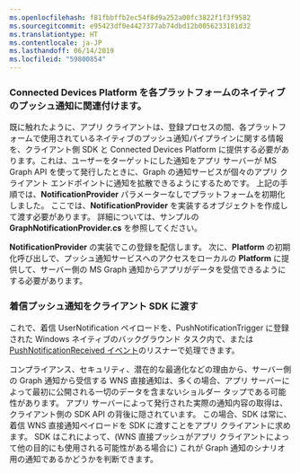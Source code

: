 ```yaml
---
ms.openlocfilehash: f81fbbffb2ec54f8d9a252a00fc3822f1f3f9582
ms.sourcegitcommit: e95423df0e4427377ab74dbd12b0056233181d32
ms.translationtype: HT
ms.contentlocale: ja-JP
ms.lasthandoff: 06/14/2019
ms.locfileid: "59800854"
---
```

### <a name="associate-the-connected-devices-platform-with-the-native-push-notification-for-each-platform"></a>Connected Devices Platform を各プラットフォームのネイティブのプッシュ通知に関連付けます。 

既に触れたように、アプリ クライアントは、登録プロセスの間、各プラットフォームで使用されているネイティブのプッシュ通知パイプラインに関する情報を、クライアント側 SDK と Connected Devices Platform に提供する必要があります。これは、ユーザーをターゲットにした通知をアプリ サーバーが MS Graph API を使って発行したときに、Graph の通知サービスが個々のアプリ クライアント エンドポイントに通知を拡散できるようにするためです。
上記の手順では、**NotificationProvider** パラメーターなしでプラットフォームを初期化しました。 ここでは、**NotificationProvider** を実装するオブジェクトを作成して渡す必要があります。 詳細については、サンプルの **GraphNotificationProvider.cs** を参照してください。 



**NotificationProvider** の実装でこの登録を配信します。 次に、**Platform** の初期化呼び出しで、プッシュ通知サービスへのアクセスをローカルの **Platform** に提供して、サーバー側の MS Graph 通知からアプリがデータを受信できるようにする必要があります。 

### <a name="pass-incoming-push-notifications-to-the-client-sdk"></a>着信プッシュ通知をクライアント SDK に渡す
これで、着信 UserNotification ペイロードを、PushNotificationTrigger に登録された Windows ネイティブのバックグラウンド タスク内で、または [PushNotificationReceived イベント](https://docs.microsoft.com/en-us/uwp/api/windows.networking.pushnotifications.pushnotificationchannel.pushnotificationreceived)のリスナーで処理できます。 

コンプライアンス、セキュリティ、潜在的な最適化などの理由から、サーバー側の Graph 通知から受信する WNS 直接通知は、多くの場合、アプリ サーバーによって最初に公開される一切のデータを含まないショルダー タップである可能性があります。 アプリ サーバーによって発行された実際の通知内容の取得は、クライアント側の SDK API の背後に隠されています。 この場合、SDK は常に、着信 WNS 直接通知ペイロードを SDK に渡すことをアプリ クライアントに求めます。 SDK はこれによって、(WNS 直接プッシュがアプリ クライアントによって他の目的にも使用される可能性がある場合に) これが Graph 通知のシナリオ用の通知であるかどうかを判断できます。 
